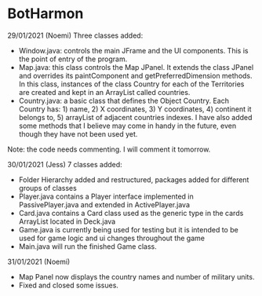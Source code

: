 # BotHarmon

29/01/2021 (Noemi)
Three classes added: 
- Window.java: controls the main JFrame and the UI components. This is the point of entry of the program.
- Map.java: this class controls the Map JPanel. It extends the class JPanel and overrides its paintComponent and getPreferredDimension methods. In this class, instances of the class Country for each of the Territories are created and kept in an ArrayList called countries. 
- Country.java: a basic class that defines the Object Country. Each Country has: 1) name, 2) X coordinates, 3) Y coordinates, 4) continent it belongs to, 5) arrayList of adjacent countries indexes. I have also added some methods that I believe may come in handy in the future, even though they have not been used yet. 

Note: the code needs commenting. I will comment it tomorrow. 

30/01/2021 (Jess)
7 classes added:
- Folder Hierarchy added and restructured, packages added for different groups of classes 
- Player.java contains a Player interface implemented in PassivePlayer.java and extended in ActivePlayer.java
- Card.java contains a Card class used as the generic type in the cards ArrayList located in Deck.java
- Game.java is currently being used for testing but it is intended to be used for game logic and ui changes throughout the game
- Main.java will run the finished Game class.

31/01/2021 (Noemi)
- Map Panel now displays the country names and number of military units.
- Fixed and closed some issues.
